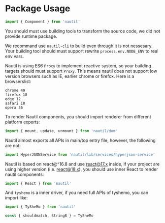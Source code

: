 # Package Usage

```js
import { Component } from 'nautil'
```

You should must use building tools to transform the source code, we did not provide runtime package.

We recommand use `nautil-cli` to build even through it is not nessesary.
Your building tool should must support rewrite `process.env.NODE_ENV` to real env vars.

Nautil is using ES6 `Proxy` to implement reactive system, so your building targets should must support `Proxy`.
This means nautil does not support low version browsers such as IE, earlier chrome or firefox.
Here is a browserslist:

```browserslist
chrome 49
firefox 18
edge 12
safari 10
opera 36
```

To render Nautil components, you should import renderer from different platform exports:

```js
import { mount, update, unmount } from 'nautil/dom'
```

Nautil almost exports all APIs in main/top entry file, however, the following are not:

```js
import HyperJSONService from 'nautil/lib/services/hyperjson-service'
```

Nautil is based on react@^16.8 and use react@17.x inside, if your project are using higher version (i.e. react@18.x), you should use inner React to render nautil components:

```js
import { React } from 'nautil'
```

And `tyshemo` is a inner driver, if you need full APIs of tyshemo, you can import like:

```js
import { TySheMo } from 'nautil'

const { shouldmatch, String8 } = TySheMo
```
